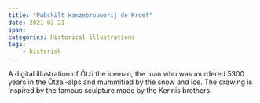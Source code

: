 ```yaml
---
title: "Pubskilt Hanzebrouwerij de Kroef"
date: 2021-03-21
span:
categories: Historical illustrations
tags: 
    - historisk
---
```

A digital illustration of Ötzi the iceman, the man who was murdered 5300 years in the Ötzal-alps and mummified by the snow and ice. The drawing is inspired by the famous sculpture made by the Kennis brothers.
